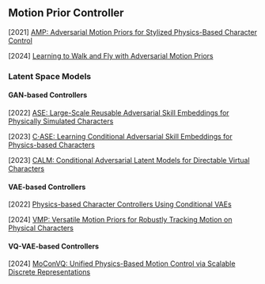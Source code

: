 ## Motion Prior Controller

[2021] [AMP: Adversarial Motion Priors for Stylized Physics-Based Character Control](https://arxiv.org/abs/2104.02180)

[2024] [Learning to Walk and Fly with Adversarial Motion Priors](https://arxiv.org/abs/2309.12784)



### Latent Space Models

#### GAN-based Controllers

[2022]  [ASE: Large-Scale Reusable Adversarial Skill Embeddings for Physically Simulated Characters](https://arxiv.org/abs/2205.01906)

[2023] [C⋅ASE: Learning Conditional Adversarial Skill Embeddings for Physics-based Characters](https://arxiv.org/abs/2309.11351)

[2023] [CALM: Conditional Adversarial Latent Models for Directable Virtual Characters](https://arxiv.org/abs/2305.02195)



#### VAE-based Controllers

[2022] [Physics-based Character Controllers Using Conditional VAEs](https://dl.acm.org/doi/pdf/10.1145/3528223.3530067)

[2024] [VMP: Versatile Motion Priors for Robustly Tracking Motion on Physical Characters](https://la.disneyresearch.com/wp-content/uploads/VMP_paper.pdf)



#### VQ-VAE-based Controllers

[2024] [MoConVQ: Unified Physics-Based Motion Control via Scalable Discrete Representations](https://arxiv.org/abs/2310.10198)